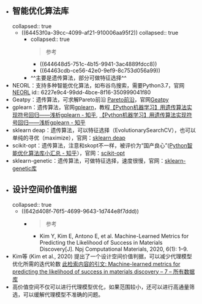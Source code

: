 - ## 智能优化算法库
  collapsed:: true
	- ((64453f0a-39cc-4099-af21-910006aa95f2))
	  collapsed:: true
		- collapsed:: true
		  >参考
			- ((644648d5-751c-4b15-9941-3ac4889fdcc8))
			- ((64463cdb-ce56-42e0-9ef9-8c753d056a99))
		- ^^主要是遗传算法，部分可做特征选择^^
- NEORL：支持多种智能优化算法，如布谷鸟搜索，需要Python3.7，官网[NEORL](https://neorl.readthedocs.io/en/latest/index.html)
  id:: 6227e9c4-99dd-4bce-8f16-350999041f80
- Geatpy：遗传算法，可求解Pareto前沿 [Pareto前沿](http://geatpy.com/index.php/2019/07/28/%E7%AC%AC%E4%B8%83%E7%AB%A0%EF%BC%9A%E5%A4%9A%E7%9B%AE%E6%A0%87%E4%BC%98%E5%8C%96/)，官网[Geatpy](http://geatpy.com/)
- gplearn：遗传算法，官网[gplearn](https://gplearn.readthedocs.io/en/stable/installation.html)，教程[【Python机器学习】用遗传算法实现符号回归——浅析gplearn - 知乎](https://zhuanlan.zhihu.com/p/31185882), [【Python机器学习】用遗传算法实现符号回归——浅析gplearn - 知乎](https://zhuanlan.zhihu.com/p/31185882)
- sklearn deap：遗传算法，可以特征选择（EvolutionarySearchCV），也可以单纯的寻优（maximize），官网：[sklearn deap](https://github.com/rsteca/sklearn-deap)
- scikit-opt：遗传算法，注意和skopt不一样，被评价为“国产良心”([Python智能优化算法库小汇总 - 知乎](https://zhuanlan.zhihu.com/p/181588957)），官网：[scikit-opt](https://scikit-opt.github.io/scikit-opt/#/zh/)
- sklearn-genetic：遗传算法，可做特征选择，速度很慢，官网：[sklearn-genetic库](https://github.com/sk1010k/sklearn-genetic)
- ## 设计空间价值判据
  collapsed:: true
	- ((642d408f-76f5-4699-9643-1d744e8f7ddd))
		- >参考
			- Kim Y, Kim E, Antono E, et al. Machine-Learned Metrics for Predicting the Likelihood of Success in Materials Discovery[J]. Npj Computational Materials, 2020, 6(1): 1–9.
- Kim等 (Kim et al., 2020) 提出了一个设计空间价值判据，可以减少代理模型优化所需的迭代轮数 [此检索内容的引文: Machine-learned metrics for predicting the likelihood of success in materials discovery – 7 – 所有数据库](https://www.webofscience.com/wos/alldb/summary/0b532bc6-cb35-48bf-914e-12bdc291ac5f-37432b68/date-descending/1)
- 高价值空间不仅可以进行代理模型优化，如果范围较小，还可以进行高通量筛选，可以缓解代理模型不准确的问题。